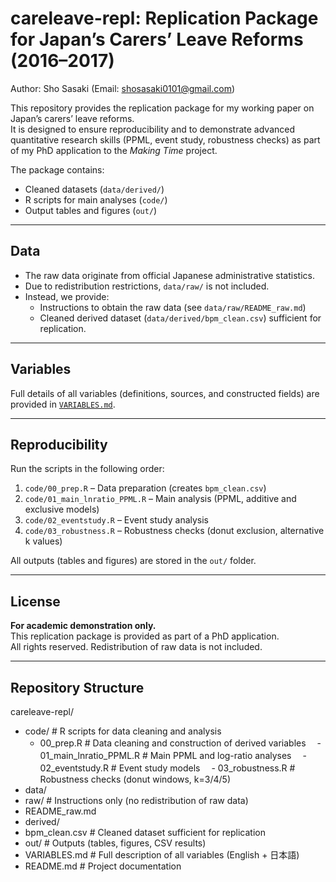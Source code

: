 # careleave-repl: Replication Package for Japan’s Carers’ Leave Reforms (2016–2017)

Author: Sho Sasaki (Email: shosasaki0101@gmail.com)

This repository provides the replication package for my working paper on Japan’s carers’ leave reforms.  
It is designed to ensure reproducibility and to demonstrate advanced quantitative research skills (PPML, event study, robustness checks) as part of my PhD application to the *Making Time* project.  

The package contains:
- Cleaned datasets (`data/derived/`)
- R scripts for main analyses (`code/`)
- Output tables and figures (`out/`)

---

## Data
- The raw data originate from official Japanese administrative statistics.  
- Due to redistribution restrictions, `data/raw/` is not included.  
- Instead, we provide:
  - Instructions to obtain the raw data (see `data/raw/README_raw.md`)  
  - Cleaned derived dataset (`data/derived/bpm_clean.csv`) sufficient for replication.  

---

## Variables
Full details of all variables (definitions, sources, and constructed fields) are provided in [`VARIABLES.md`](VARIABLES.md).

---

## Reproducibility
Run the scripts in the following order:
1. `code/00_prep.R` – Data preparation (creates `bpm_clean.csv`)  
2. `code/01_main_lnratio_PPML.R` – Main analysis (PPML, additive and exclusive models)  
3. `code/02_eventstudy.R` – Event study analysis  
4. `code/03_robustness.R` – Robustness checks (donut exclusion, alternative k values)  

All outputs (tables and figures) are stored in the `out/` folder.

---

## License
**For academic demonstration only.**  
This replication package is provided as part of a PhD application.  
All rights reserved. Redistribution of raw data is not included.

---

## Repository Structure

careleave-repl/
- code/ # R scripts for data cleaning and analysis
  - 00_prep.R # Data cleaning and construction of derived variables
　- 01_main_lnratio_PPML.R # Main PPML and log-ratio analyses
　- 02_eventstudy.R # Event study models
　- 03_robustness.R # Robustness checks (donut windows, k=3/4/5)
- data/
 - raw/ # Instructions only (no redistribution of raw data)
  - README_raw.md
 - derived/
 - bpm_clean.csv # Cleaned dataset sufficient for replication
- out/ # Outputs (tables, figures, CSV results)
- VARIABLES.md # Full description of all variables (English + 日本語)
- README.md # Project documentation
